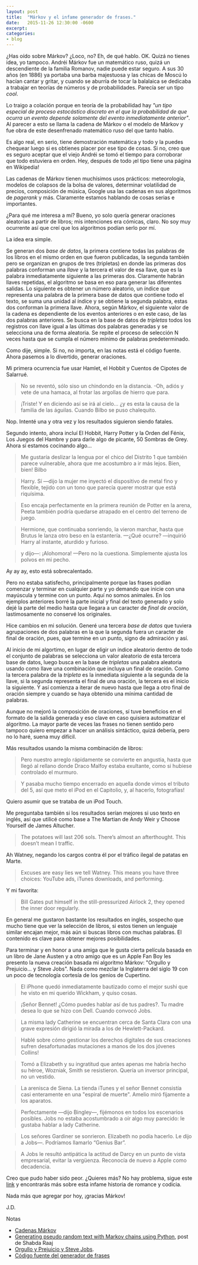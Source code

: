 ```yaml
---
layout: post
title:  "Márkov y el infame generador de frases."
date:   2015-11-26 12:30:00 -0600
excerpt: 
categories:
- blog
---
```


¿Has oído sobre Márkov? ¿Loco, no? Eh, de qué hablo. OK. Quizá no tienes idea, yo tampoco. Andréi Márkov fue un matemático ruso, quizá un descendiente de la familia Romanov, nadie puede estar seguro. A sus 30 años (en 1886) ya portaba una barba majestuosa y las chicas de Moscú lo hacían cantar y gritar, y cuando se aburría de tocar la balalaica se dedicaba a trabajar en teorías de números y de probabilidades. Parecía ser un tipo *cool*.

Lo traigo a colación porque en teoría de la probabilidad hay *"un tipo especial de proceso estocástico discreto en el que la probabilidad de que ocurra un evento depende solamente del evento inmediatamente anterior"*. Al parecer a esto se llama la cadena de Márkov o el modelo de Márkov y fue obra de este desenfrenado matemático ruso del que tanto hablo.

Es algo real, en serio, tiene demostración matemática y todo y la puedes chequear luego si es obtienes placer por ese tipo de cosas. Si no, creo que es seguro aceptar que el viejo Andréi se tomó el tiempo para corroborar que todo estuviera en orden. Hey, después de todo ¡el tipo tiene una página en Wikipedia!

Las cadenas de Márkov tienen muchísimos usos prácticos: meteorología, modelos de colapsos de la bolsa de valores, determinar volatilidad de precios, composición de música, Google usa las cadenas en sus algoritmos de *pagerank* y más. Claramente estamos hablando de cosas serias e importantes. 

¿Para qué me interesa a mí? Bueno, yo solo quería generar oraciones aleatorias a partir de libros; mis intenciones era cómicas, claro. No soy muy ocurrente así que creí que los algoritmos podían serlo por mí.

La idea era simple.

Se generan dos *base de datos*, la primera contiene todas las palabras de los libros en el mismo orden en que fueron publicadas, la segunda también pero se organizan en grupos de tres (tripletas) en donde las primeras dos palabras conforman una *llave* y la tercera el valor de esa llave, que es la palabra inmediatamente siguiente a las primeras dos. Claramente habrán llaves repetidas, el algoritmo se basa en eso para generar las diferentes salidas. Lo siguiente es obtener un número aleatorio, un índice que representa una palabra de la primera base de datos que contiene todo el texto, se suma una unidad al índice y se obtiene la segunda palabra, estas dos conforman la primera llave. Ahora, según Márkov, el siguiente valor de la cadena es dependiente de los eventos anteriores o en este caso, de las dos palabras anteriores. Se busca en la base de datos de *tripletas* todos los registros con llave igual a las últimas dos palabras generadas y se selecciona una de forma aleatoria. Se repite el proceso de selección N veces hasta que se cumpla el número mínimo de palabras predeterminado.

Como dije, simple. Si no, no importa, en las notas está el código fuente. Ahora pasemos a lo divertido, generar oraciones.

Mi primera ocurrencia fue usar Hamlet, el Hobbit y Cuentos de Cipotes de Salarrué.

> No se reventó, sólo siso un chindondo en la distancia. -Oh, adiós y vete de una hamaca, al frotar las argollas de hierro que para.

> ¡Triste! Y en diciendo así se irá al cielo... ¿y es esta la causa de la familia de las águilas. Cuando Bilbo se puso chalequito.

Nop. Intenté una y otra vez y los resultados siguieron siendo fatales.

Segundo intento, ahora incluí El Hobbit, Harry Potter y la Orden del Fénix, Los Juegos del Hambre y para darle algo de picante, 50 Sombras de Grey. Ahora sí estamos cocinando algo...

> Me gustaría deslizar la lengua por el chico del Distrito 1 que también parece vulnerable, ahora que me acostumbro a ir más lejos. Bien, bien! Bilbo

> Harry. Sí —dijo la mujer me inyectó el dispositivo de metal fino y flexible, tejido con un tono que parecía querer mostrar que está riquísima.

> Eso encaja perfectamente en la primera reunión de Potter en la arena, Peeta también podría quedarse atrapado en el centro del terreno de juego.

> Hermione, que continuaba sonriendo, la vieron marchar, hasta que Brutus le lanza otro beso en la estantería. —¿Qué ocurre? —inquirió Harry al instante, aturdido y furioso.

> y dijo—: ¡Alohomora! —Pero no la cuestiona. Simplemente ajusta los polvos en mi pecho.

Ay ay ay, esto está sobrecalentado. 

Pero no estaba satisfecho, principalmente porque las frases podían comenzar y terminar en cualquier parte y yo demando que inicie con una mayúscula y termine con un punto. Aquí no somos animales. En los ejemplos anteriores borré la parte inicial y final del texto generado y solo dejé la parte del medio hasta que llegara a un caracter de *final de oración*, lastimosamente no conservé los originales.

Hice cambios en mi solución. Generé una tercera *base de datos* que tuviera agrupaciones de dos palabras en la que la segunda fuera un caracter de final de oración, pues, que termine en un punto, signo de admiración y así.

Al inicio de mi algortimo, en lugar de eligir un índice aleatorio dentro de todo el conjunto de palabras se selecciona un valor aleatorio de esta tercera base de datos, luego busca en la base de *tripletas* una palabra aleatoria usando como llave una combinación que incluya un final de oración. Como la tercera palabra de la *tripleta* es la inmediata siguiente a la segunda de la llave, si la segunda representa el final de una oración, la tercera es el inicio la siguiente. Y así comienza a iterar de nuevo hasta que llega a otro final de oración siempre y cuando se haya obtenido una mínima cantidad de palabras.

Aunque no mejoró la composición de oraciones, sí tuve beneficios en el formato de la salida generada y eso clave en caso quisiera automatizar el algoritmo. La mayor parte de veces las frases no tienen sentido pero tampoco quiero empezar a hacer un análisis sintáctico, quizá debería, pero no lo haré, suena muy difícil. 

Más resultados usando la misma combinación de libros:

> Pero nuestro arreglo rápidamente se convierte en angustia, hasta que llegó al rellano donde Draco Malfoy estaba exultante, como si hubiese controlado el murmuro.

> Y pasaba mucho tiempo encerrado en aquella donde vimos el tributo del 5, así que meto el iPod en el Capitolio, y, al hacerlo, fotografías!

Quiero asumir que se trataba de un iPod Touch.

Me preguntaba también si los resultados serían mejores si uso texto en inglés, así que utilicé como base a The Martian de Andy Weir y Choose Yourself de James Altucher. 

> The potatoes will last 206 sols. There’s almost an afterthought. This doesn’t mean I traffic.

Ah Watney, negando los cargos contra él por el tráfico ilegal de patatas en Marte.

> Excuses are easy lies we tell Watney. This means you have three choices: YouTube ads, iTunes downloads, and performing.

Y mi favorita: 

> Bill Gates put himself in the still-pressurized Airlock 2, they opened the inner door regularly.

En general me gustaron bastante los resultados en inglés, sospecho que mucho tiene que ver la selección de libros, si estos tienen un lenguaje similar encajan mejor, más aún si buscas libros con muchas palabras. El contenido es clave para obtener mejores posibilidades.

Para terminar y en honor a una amiga que le gusta cierta película basada en un libro de Jane Austen y a otro amigo que es un Apple Fan Boy les presento la nueva creación basada mi algoritmo Márkov: "Orgullo y Prejuicio... y Steve Jobs". Nada como mezclar la Inglaterra del siglo 19 con un poco de tecnología cortesía de los genios de Cupertino.

> El iPhone quedó inmediatamente bautizado como el mejor sushi que he visto en mi querido Wickham, y quiso cosas.

> ¡Señor Bennet! ¿Cómo puedes hablar así de tus padres?. Tu madre desea lo que se hizo con Dell. Cuando convocó Jobs.

> La misma lady Catherine se encuentran cerca de Santa Clara con una grave expresión dirigió la mirada a los de Hewlett-Packard.

> Hablé sobre cómo gestionar los derechos digitales de sus creaciones sufren desafortunadas mutaciones a manos de los dos jóvenes Collins!

> Tomó a Elizabeth y su ingratitud que antes apenas me habría hecho su héroe, Wozniak, Smith se resistieron. Quería un inversor principal, no un vestido.

> La arenisca de Siena. La tienda iTunes y el señor Bennet consistía casi enteramente en una "espiral de muerte". Amelio miró fijamente a los aparatos.

> Perfectamente ―dijo Bingley―, fijémonos en todos los escenarios posibles. Jobs no estaba acostumbrado a oír algo muy parecido: le gustaba hablar a lady Catherine.

> Los señores Gardiner se sonrieron. Elizabeth no podía hacerlo. Le dijo a Jobs—. Podríamos llamarlo “Genius Bar”.

> A Jobs le resultó antipática la actitud de Darcy en un punto de vista empresarial, evitar la vergüenza. Reconocía de nuevo a Apple como decadencia.

Creo que pudo haber sido peor. ¿Quieres más? No hay problema, sigue este [link](http://wrteen.xyz/p/1jbSqJcaZd) y encontrarás más sobre esta infame historia de romance y codicia.

Nada más que agregar por hoy, ¡gracias Márkov!

J.D.

Notas

* [Cadenas Márkov](https://es.wikipedia.org/wiki/Cadena_de_M%C3%A1rkov)
* [Generating pseudo random text with Markov chains using Python](http://agiliq.com/blog/2009/06/generating-pseudo-random-text-with-markov-chains-u/), post de Shabda Raaj
* [Orgullo y Prejuicio y Steve Jobs](http://wrteen.xyz/p/1jbSqJcaZd).
* [Código fuente del generador de frases](https://github.com/jdzarate/markovsentpy)